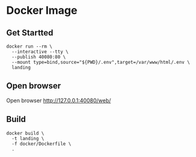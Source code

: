 # Docker Image

## Get Startted

```shell
docker run --rm \
  --interactive --tty \
  --publish 40080:80 \
  --mount type=bind,source="${PWD}/.env",target=/var/www/html/.env \
  landing
```

## Open browser

Open browser http://127.0.0.1:40080/web/

## Build

```shell
docker build \
  -t landing \
  -f docker/Dockerfile \
  .
```

